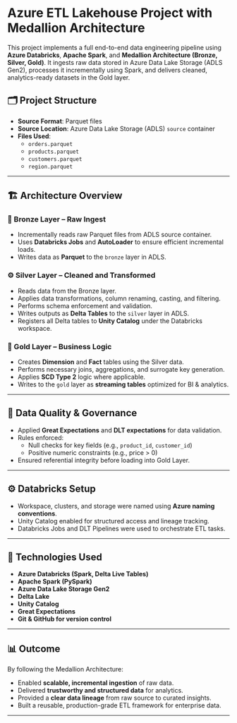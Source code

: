# Azure ETL Lakehouse Project with Medallion Architecture

This project implements a full end-to-end data engineering pipeline using **Azure Databricks**, **Apache Spark**, and **Medallion Architecture (Bronze, Silver, Gold)**. It ingests raw data stored in Azure Data Lake Storage (ADLS Gen2), processes it incrementally using Spark, and delivers cleaned, analytics-ready datasets in the Gold layer.

## 🗂 Project Structure

- **Source Format**: Parquet files
- **Source Location**: Azure Data Lake Storage (ADLS) `source` container
- **Files Used**:
  - `orders.parquet`
  - `products.parquet`
  - `customers.parquet`
  - `region.parquet`

---

## 🏗 Architecture Overview

### 🔸 Bronze Layer – Raw Ingest
- Incrementally reads raw Parquet files from ADLS source container.
- Uses **Databricks Jobs** and **AutoLoader** to ensure efficient incremental loads.
- Writes data as **Parquet** to the `bronze` layer in ADLS.

### ⚙️ Silver Layer – Cleaned and Transformed
- Reads data from the Bronze layer.
- Applies data transformations, column renaming, casting, and filtering.
- Performs schema enforcement and validation.
- Writes outputs as **Delta Tables** to the `silver` layer in ADLS.
- Registers all Delta tables to **Unity Catalog** under the Databricks workspace.

### 🥇 Gold Layer – Business Logic
- Creates **Dimension** and **Fact** tables using the Silver data.
- Performs necessary joins, aggregations, and surrogate key generation.
- Applies **SCD Type 2** logic where applicable.
- Writes to the `gold` layer as **streaming tables** optimized for BI & analytics.

---

## 🔎 Data Quality & Governance

- Applied **Great Expectations** and **DLT expectations** for data validation.
- Rules enforced:
  - Null checks for key fields (e.g., `product_id`, `customer_id`)
  - Positive numeric constraints (e.g., price > 0)
- Ensured referential integrity before loading into Gold Layer.

---

## ⚙️ Databricks Setup

- Workspace, clusters, and storage were named using **Azure naming conventions**.
- Unity Catalog enabled for structured access and lineage tracking.
- Databricks Jobs and DLT Pipelines were used to orchestrate ETL tasks.

---

## 🧠 Technologies Used

- **Azure Databricks (Spark, Delta Live Tables)**
- **Apache Spark (PySpark)**
- **Azure Data Lake Storage Gen2**
- **Delta Lake**
- **Unity Catalog**
- **Great Expectations**
- **Git & GitHub for version control**

---

## 📊 Outcome

By following the Medallion Architecture:
- Enabled **scalable, incremental ingestion** of raw data.
- Delivered **trustworthy and structured data** for analytics.
- Provided a **clear data lineage** from raw source to curated insights.
- Built a reusable, production-grade ETL framework for enterprise data.

---
